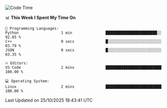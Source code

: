 
<!--START_SECTION:waka-->
![Code Time](http://img.shields.io/badge/Code%20Time-3%2C917%20hrs%2014%20mins-blue)

📊 **This Week I Spent My Time On** 

```text
💬 Programming Languages: 
Python                   1 min               ███████████████████████░░   92.85 % 
C++                      0 secs              █░░░░░░░░░░░░░░░░░░░░░░░░   03.79 % 
JSON                     0 secs              █░░░░░░░░░░░░░░░░░░░░░░░░   03.35 % 

🔥 Editors: 
VS Code                  2 mins              █████████████████████████   100.00 % 

💻 Operating System: 
Linux                    2 mins              █████████████████████████   100.00 % 
```


 Last Updated on 25/10/2025 18:43:41 UTC
<!--END_SECTION:waka-->


